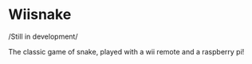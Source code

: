# Wiisnake
/Still in development/

The classic game of snake, played with a wii remote and a raspberry pi! 
